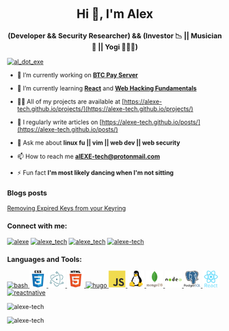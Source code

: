 <h1 align="center">Hi 👋, I'm Alex</h1>
<h3 align="center">(Developer && Security Researcher) && (Investor 📉 || Musician 🎹 || Yogi 🧘🏾‍♂️)</h3>

<p align="left"> <a href="https://twitter.com/al_dot_exe" target="blank"><img src="https://img.shields.io/twitter/follow/alexe_tech?logo=twitter&style=for-the-badge" alt="al_dot_exe" /></a> </p>

- 🔭 I’m currently working on [**BTC Pay Server**](https://github.com/btcpayserver)

- 🌱 I’m currently learning [**React**](https://www.youtube.com/watch?v=w7ejDZ8SWv8) and [**Web Hacking Fundamentals**](https://tryhackme.com/paths)
- 👨‍💻 All of my projects are available at [https://alexe-tech.github.io/projects/](https://alexe-tech.github.io/projects/)

- 📝 I regularly write articles on [https://alexe-tech.github.io/posts/](https://alexe-tech.github.io/posts/)

- 💬 Ask me about **linux fu || vim || web dev || web security**

- 📫 How to reach me **alEXE-tech@protonmail.com**

- ⚡ Fun fact **I'm most likely dancing when I'm not sitting**

### Blogs posts
<!-- BLOG-POST-LIST:START -->
[Removing Expired Keys from your Keyring](https://alexe-tech.github.io/posts/removing-expired-keys/)
<!-- BLOG-POST-LIST:END -->

<h3 align="left">Connect with me:</h3>
<p align="left">
<a href="https://codepen.io/alexe" target="blank"><img align="center" src="https://raw.githubusercontent.com/rahuldkjain/github-profile-readme-generator/master/src/images/icons/Social/codepen.svg" alt="alexe" height="30" width="40" /></a>
<a href="https://dev.to/alexe_tech" target="blank"><img align="center" src="https://raw.githubusercontent.com/rahuldkjain/github-profile-readme-generator/master/src/images/icons/Social/devto.svg" alt="alexe_tech" height="30" width="40" /></a>
<a href="https://twitter.com/al_dot_exe" target="blank"><img align="center" src="https://raw.githubusercontent.com/rahuldkjain/github-profile-readme-generator/master/src/images/icons/Social/twitter.svg" alt="alexe_tech" height="30" width="40" /></a>
<a href="https://linkedin.com/in/al-exe" target="blank"><img align="center" src="https://raw.githubusercontent.com/rahuldkjain/github-profile-readme-generator/master/src/images/icons/Social/linked-in-alt.svg" alt="alexe-tech" height="30" width="40" /></a>
</p>

<h3 align="left">Languages and Tools:</h3>
<p align="left"> <a href="https://www.gnu.org/software/bash/" target="_blank" rel="noreferrer"> <img src="https://www.vectorlogo.zone/logos/gnu_bash/gnu_bash-icon.svg" alt="bash" width="40" height="40"/> </a> <a href="https://www.w3schools.com/css/" target="_blank" rel="noreferrer"> <img src="https://raw.githubusercontent.com/devicons/devicon/master/icons/css3/css3-original-wordmark.svg" alt="css3" width="40" height="40"/> </a> <a href="https://www.electronjs.org" target="_blank" rel="noreferrer"> <img src="https://raw.githubusercontent.com/devicons/devicon/master/icons/electron/electron-original.svg" alt="electron" width="40" height="40"/> </a> <a href="https://www.w3.org/html/" target="_blank" rel="noreferrer"> <img src="https://raw.githubusercontent.com/devicons/devicon/master/icons/html5/html5-original-wordmark.svg" alt="html5" width="40" height="40"/> </a> <a href="https://gohugo.io/" target="_blank" rel="noreferrer"> <img src="https://api.iconify.design/logos-hugo.svg" alt="hugo" width="40" height="40"/> </a> <a href="https://developer.mozilla.org/en-US/docs/Web/JavaScript" target="_blank" rel="noreferrer"> <img src="https://raw.githubusercontent.com/devicons/devicon/master/icons/javascript/javascript-original.svg" alt="javascript" width="40" height="40"/> </a> <a href="https://www.linux.org/" target="_blank" rel="noreferrer"> <img src="https://raw.githubusercontent.com/devicons/devicon/master/icons/linux/linux-original.svg" alt="linux" width="40" height="40"/> </a> <a href="https://www.mongodb.com/" target="_blank" rel="noreferrer"> <img src="https://raw.githubusercontent.com/devicons/devicon/master/icons/mongodb/mongodb-original-wordmark.svg" alt="mongodb" width="40" height="40"/> </a> <a href="https://nodejs.org" target="_blank" rel="noreferrer"> <img src="https://raw.githubusercontent.com/devicons/devicon/master/icons/nodejs/nodejs-original-wordmark.svg" alt="nodejs" width="40" height="40"/> </a> <a href="https://www.postgresql.org" target="_blank" rel="noreferrer"> <img src="https://raw.githubusercontent.com/devicons/devicon/master/icons/postgresql/postgresql-original-wordmark.svg" alt="postgresql" width="40" height="40"/> </a> <a href="https://reactjs.org/" target="_blank" rel="noreferrer"> <img src="https://raw.githubusercontent.com/devicons/devicon/master/icons/react/react-original-wordmark.svg" alt="react" width="40" height="40"/> </a> <a href="https://reactnative.dev/" target="_blank" rel="noreferrer"> <img src="https://reactnative.dev/img/header_logo.svg" alt="reactnative" width="40" height="40"/> </a> </p>

<p><img align="center" src="https://github-readme-stats.vercel.app/api/top-langs?username=alexe-tech&show_icons=true&locale=en&layout=compact" alt="alexe-tech" /></p>

<p><img align="center" src="https://github-readme-streak-stats.herokuapp.com/?user=alexe-tech&" alt="alexe-tech" /></p>

